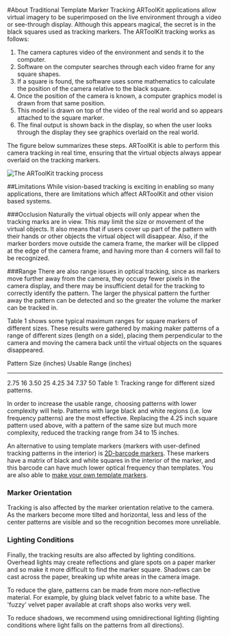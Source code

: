 #About Traditional Template Marker Tracking
ARToolKit applications allow virtual imagery to be superimposed on the live environment through a video or see-through display. Although this appears magical, the secret is in the black squares used as tracking markers. The ARToolKit tracking works as follows:

1.  The camera captures video of the environment and sends it to the computer.
2.  Software on the computer searches through each video frame for any square shapes.
3.  If a square is found, the software uses some mathematics to calculate the position of the camera relative to the black square.
4.  Once the position of the camera is known, a computer graphics model is drawn from that same position.
5.  This model is drawn on top of the video of the real world and so appears attached to the square marker.
6.  The final output is shown back in the display, so when the user looks through the display they see graphics overlaid on the real world.

The figure below summarizes these steps. ARToolKit is able to perform this camera tracking in real time, ensuring that the virtual objects always appear overlaid on the tracking markers.

![The ARToolKit tracking process][diagram]

##Limitations
While vision-based tracking is exciting in enabling so many applications, there are limitations which affect ARToolKit and other vision based systems.

###Occlusion
Naturally the virtual objects will only appear when the tracking marks are in view. This may limit the size or movement of the virtual objects. It also means that if users cover up part of the pattern with their hands or other objects the virtual object will disappear. Also, if the marker borders move outside the camera frame, the marker will be clipped at the edge of the camera frame, and having more than 4 corners will fail to be recognized.

###Range
There are also range issues in optical tracking, since as markers move further away from the camera, they occupy fewer pixels in the camera display, and there may be insufficient detail for the tracking to correctly identify the pattern. The larger the physical pattern the further away the pattern can be detected and so the greater the volume the marker can be tracked in.

Table 1 shows some typical maximum ranges for square markers of different sizes. These results were gathered by making maker patterns of a range of different sizes (length on a side), placing them perpendicular to the camera and moving the camera back until the virtual objects on the squares disappeared.

Pattern Size (inches)   Usable Range (inches)
----------------------- -----------------------
2.75                    16
3.50                    25
4.25                    34
7.37                    50
Table 1: Tracking range for different sized patterns.

In order to increase the usable range, choosing patterns with lower complexity will help. Patterns with large black and white regions (i.e. low frequency patterns) are the most effective. Replacing the 4.25 inch square pattern used above, with a pattern of the same size but much more complexity, reduced the tracking range from 34 to 15 inches.

An alternative to using template markers (markers with user-defined tracking patterns in the interior) is [2D-barcode markers][marker_barcode]. These markers have a matrix of black and white squares in the interior of the marker, and this barcode can have much lower optical frequency than templates. You are also able to [make your own template markers][marker_training].

### Marker Orientation
Tracking is also affected by the marker orientation relative to the camera. As the markers become more tilted and horizontal, less and less of the center patterns are visible and so the recognition becomes more unreliable.

### Lighting Conditions
Finally, the tracking results are also affected by lighting conditions. Overhead lights may create reflections and glare spots on a paper marker and so make it more difficult to find the marker square. Shadows can be cast across the paper, breaking up white areas in the camera image.

To reduce the glare, patterns can be made from more non-reflective material. For example, by gluing black velvet fabric to a white base. The 'fuzzy' velvet paper available at craft shops also works very well.

To reduce shadows, we recommend using omnidirectional lighting (lighting conditions where light falls on the patterns from all directions).

[diagram]: /Diagram.jpg
[marker_barcode]: Marker_Training:marker_barcode_
[marker_training]: Marker_Training:marker_training